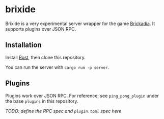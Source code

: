 # brixide

Brixide is a very experimental server wrapper for the game [Brickadia](https://brickadia.com/).
It supports plugins over JSON RPC.

## Installation

Install [Rust](https://rust-lang.org/), then clone this repository.

You can run the server with `cargo run -p server`.

## Plugins

Plugins work over JSON RPC. For reference, see `ping_pong_plugin` under the base `plugins` in
this repository.

*TODO: define the RPC spec and `plugin.toml` spec here*
